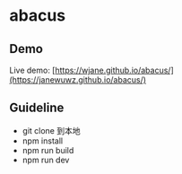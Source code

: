 abacus
=====    

## Demo
Live demo: [https://wjane.github.io/abacus/](https://janewuwz.github.io/abacus/) 



## Guideline
- git clone 到本地
- npm install
- npm run build
- npm run dev


